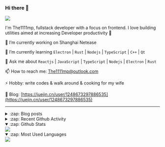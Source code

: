 ### Hi there 👋

![](https://komarev.com/ghpvc/?username=1111mp&color=green)

I'm The1111mp, fullstack developer with a focus on frontend. I love building utilities aimed at increasing Developer productivity 🙌

🔭 I’m currently working on Shanghai Netease

🌱 I’m currently learning `Electron` | `Rust` | `Nodejs` | `TypeScript` | `C++` | `Qt`

💬 Ask me about `Reactjs` | `JavaScript` | `TypeScript` | `Nodejs` | `Electron` | `Rust`

📫 How to reach me: <a href="mailto:The1111mp@outlook.com">The1111mp@outlook.com</a>

⚡ Hobby: write codes & walk around & cooking for my wife

📖 Blog: [https://juejin.cn/user/1248673297886535](https://juejin.cn/user/1248673297886535)

***

<details>
  <summary>:zap: Blog posts</summary>

  - [这里有从零开始构建现代化前端UI组件库所需要的一切](https://juejin.cn/post/7324011329883045915)
  - [使用 nvm-desktop 轻松安装和管理多个 node 版本](https://juejin.cn/post/7267791228872179727)
  - [Electron 中集成 SQLite3 数据库的最佳实践](https://juejin.cn/post/7202807471881306172)
  - [从0开发IM，单聊群聊在线离线消息以及消息的已读未读功能](https://juejin.cn/post/7202583557751865401)
  - [Electron（网页）中实现接近微信消息发送体验的消息输入框及界面](https://juejin.cn/post/7252505446396575781)
  - [Qt中基于QWebEngineView和QWebChannel实现与web的交互](https://juejin.cn/post/7238423148555501629)
</details>

<details>
  <summary>:zap: Recent Github Activity</summary>

  <!--START_SECTION:activity-->
1. 🗣 Commented on [#113](https://github.com/1111mp/nvm-desktop/issues/113#issuecomment-2401590315) in [1111mp/nvm-desktop](https://github.com/1111mp/nvm-desktop)
2. 🗣 Commented on [#122](https://github.com/1111mp/nvm-desktop/issues/122#issuecomment-2401585084) in [1111mp/nvm-desktop](https://github.com/1111mp/nvm-desktop)
3. 🗣 Commented on [#122](https://github.com/1111mp/nvm-desktop/issues/122#issuecomment-2401563179) in [1111mp/nvm-desktop](https://github.com/1111mp/nvm-desktop)
4. 🗣 Commented on [#122](https://github.com/1111mp/nvm-desktop/issues/122#issuecomment-2401508566) in [1111mp/nvm-desktop](https://github.com/1111mp/nvm-desktop)
5. 🗣 Commented on [#122](https://github.com/1111mp/nvm-desktop/issues/122#issuecomment-2401222988) in [1111mp/nvm-desktop](https://github.com/1111mp/nvm-desktop)
6. 🗣 Commented on [#121](https://github.com/1111mp/nvm-desktop/issues/121#issuecomment-2399574426) in [1111mp/nvm-desktop](https://github.com/1111mp/nvm-desktop)
7. 🗣 Commented on [#1790](https://github.com/clash-verge-rev/clash-verge-rev/issues/1790#issuecomment-2390361368) in [clash-verge-rev/clash-verge-rev](https://github.com/clash-verge-rev/clash-verge-rev)
8. 🗣 Commented on [#119](https://github.com/1111mp/nvm-desktop/issues/119#issuecomment-2381029550) in [1111mp/nvm-desktop](https://github.com/1111mp/nvm-desktop)
9. 🗣 Commented on [#119](https://github.com/1111mp/nvm-desktop/issues/119#issuecomment-2380612272) in [1111mp/nvm-desktop](https://github.com/1111mp/nvm-desktop)
10. 🗣 Commented on [#118](https://github.com/1111mp/nvm-desktop/issues/118#issuecomment-2379425797) in [1111mp/nvm-desktop](https://github.com/1111mp/nvm-desktop)
  <!--END_SECTION:activity-->
</details>

<details open>
  <summary>:zap: Github Stats</summary>

  <img align="center" src="https://github-readme-stats-sigma-five.vercel.app/api?username=1111mp&show_icons=true&hide_border=true&theme=gruvbox" />
</details>

<details open>
  <summary>:zap: Most Used Languages</summary>

  <img align="center" src="https://github-readme-stats-sigma-five.vercel.app/api/top-langs/?username=1111mp&layout=compact&show_icons=true&hide_border=true&theme=gruvbox" />
</details>


<!--
**1111mp/1111mp** is a ✨ _special_ ✨ repository because its `README.md` (this file) appears on your GitHub profile.

Here are some ideas to get you started:

- 🔭 I’m currently working on ...
- 🌱 I’m currently learning ...
- 👯 I’m looking to collaborate on ...
- 🤔 I’m looking for help with ...
- 💬 Ask me about ...
- 📫 How to reach me: ...
- 😄 Pronouns: ...
- ⚡ Fun fact: ...
-->
